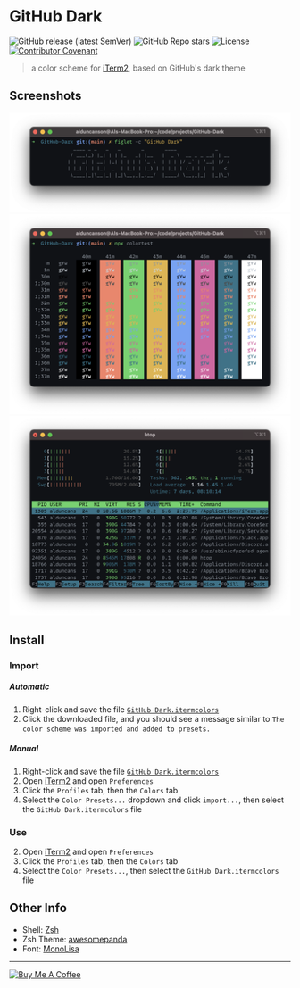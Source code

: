 # GitHub Dark

![GitHub release (latest SemVer)](https://img.shields.io/github/v/release/alDuncanson/Github-Dark)
![GitHub Repo stars](https://img.shields.io/github/stars/alDuncanson/Github-Dark)
![License](https://img.shields.io/github/license/alDuncanson/GitHub-Dark)
[![Contributor Covenant](https://img.shields.io/badge/Contributor%20Covenant-2.1-4baaaa.svg)](code_of_conduct.md)

> a color scheme for [iTerm2](https://iterm2.com/), based on GitHub's dark theme

## Screenshots

![figlet output](https://raw.githubusercontent.com/alDuncanson/Github-Dark/main/assets/figlet.png)
![npx colortest output](https://raw.githubusercontent.com/alDuncanson/Github-Dark/70796e6e5d009077d1a09d9d7df281f8a7007789/assets/colortest.png)
![htop output](https://raw.githubusercontent.com/alDuncanson/Github-Dark/main/assets/htop.png)

## Install

### Import

##### Automatic

1. Right-click and save the file
   [`GitHub Dark.itermcolors`](https://raw.githubusercontent.com/alDuncanson/Github-Dark/main/GitHub%20Dark.itermcolors)
2. Click the downloaded file, and you should see a message similar to
   `The color scheme was imported and added to presets.`

##### Manual

1. Right-click and save the file
   [`GitHub Dark.itermcolors`](https://raw.githubusercontent.com/alDuncanson/Github-Dark/main/GitHub%20Dark.itermcolors)
2. Open [iTerm2](https://iterm2.com/) and open `Preferences`
3. Click the `Profiles` tab, then the `Colors` tab
4. Select the `Color Presets...` dropdown and click `import...`, then select the
   `GitHub Dark.itermcolors` file

### Use

2. Open [iTerm2](https://iterm2.com/) and open `Preferences`
3. Click the `Profiles` tab, then the `Colors` tab
4. Select the `Color Presets...`, then select the `GitHub Dark.itermcolors` file

## Other Info

- Shell: [Zsh](https://www.zsh.org/)
- Zsh Theme:
  [awesomepanda](https://github.com/ohmyzsh/ohmyzsh/blob/master/themes/awesomepanda.zsh-theme)
- Font: [MonoLisa](https://www.monolisa.dev/)

---

<a href='https://www.buymeacoffee.com/alduncanson' target='_blank'><img src='https://cdn.buymeacoffee.com/buttons/default-orange.png' alt='Buy Me A Coffee' height='34' width='144'></a>
